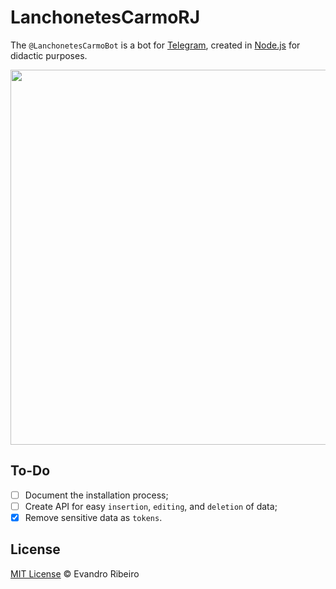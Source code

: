 # LanchonetesCarmoRJ

The `@LanchonetesCarmoBot` is a bot for [Telegram][1], created in [Node.js][2] for didactic purposes.

<p align="center">
  <img src="https://raw.githubusercontent.com/ribeiroevandro/lanchonetes-carmo-bot/master/demo.gif" width="600">
</p>

## To-Do
- [ ] Document the installation process;
- [ ] Create API for easy `insertion`, `editing`, and `deletion` of data;
- [x] Remove sensitive data as `tokens`.

## License
[MIT License][3] © Evandro Ribeiro

[1]: https://telegram.org/
[2]: https://nodejs.org/
[3]: https://ribeiroevandro.mit-license.org/
